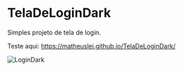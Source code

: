 # TelaDeLoginDark
Simples projeto de tela de login. 

Teste aqui: https://matheuslei.github.io/TelaDeLoginDark/


![LoginDark](https://user-images.githubusercontent.com/65515537/179768929-575f929c-2ae5-44c6-8784-cb606e26a3d2.gif)
